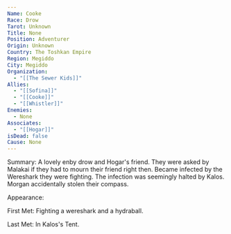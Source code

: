 ```yaml
---
Name: Cooke
Race: Drow
Tarot: Unknown
Title: None
Position: Adventurer
Origin: Unknown
Country: The Toshkan Empire
Region: Megiddo
City: Megiddo
Organization:
  - "[[The Sewer Kids]]"
Allies:
  - "[[Sofina]]"
  - "[[Cooke]]"
  - "[[Whistler]]"
Enemies:
  - None
Associates:
  - "[[Hogar]]"
isDead: false
Cause: None
---
```

Summary:
A lovely enby drow and Hogar's friend. They were asked by Malakai if they had to mourn their friend right then. Became infected by the Wereshark they were fighting. The infection was seemingly halted by Kalos. Morgan accidentally stolen their compass.

Appearance: 

First Met: 
Fighting a wereshark and a hydraball.

Last Met: 
In Kalos's Tent.

